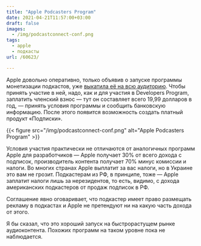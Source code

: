 ```yaml
---
title: "Apple Podcasters Program"
date: 2021-04-21T11:57:00+03:00
draft: false
images:
  - /img/podcastconnect-conf.png
tags:
  - apple
  - подкасты
url: /60623/

---
```

 Apple довольно оперативно, только объявив о запуске программы монетизации подкастов, уже [выкатила её на всю аудиторию](https://podcasters.apple.com/support/apple-podcasters-program-overview). Чтобы принять участие в ней, надо, как и для участия в Developers Program, заплатить членский взнос — тут он составляет всего 19,99 долларов в год, — принять условия программы и сообщить банковскую информацию. После этого появится возможность создать платный продукт «Подписки».

{{< figure src="/img/podcastconnect-conf.png" alt="Apple Podcasters Program" >}}

Условия участия практически не отличаются от аналогичных программ Apple для разработчиков — Apple получает 30% от всего дохода с подписок, производитель контента получает 70% минус комиссии и налоги. Во многих странах Apple выплатит за вас налоги, но в Украине это вам не грозит. Подкастерам из РФ, в принципе, тоже — Apple заплатит налоги лишь за нерезидентов, то есть, видимо, с дохода американских подкастеров от продаж подписок в РФ.

Соглашение явно оговаривает, что подкастер имеет право размещать рекламу в подкастах и Apple не претендуют ни на какую часть дохода от этого.

Я бы сказал, что это хороший запуск на быстрорастущем рынке аудиоконтента. Похожих программ на таком уровне пока не наблюдается.